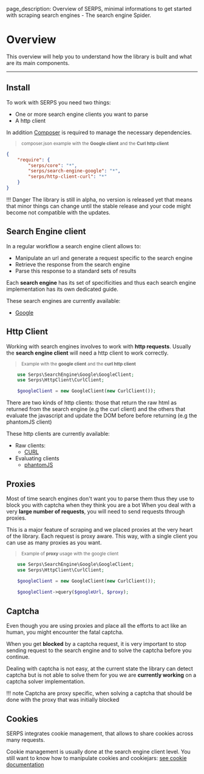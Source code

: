 page_description: Overview of SERPS, minimal informations to get started with scraping search engines - The search engine Spider.

Overview
========

This overview will help you to understand how the library is built and what are its main components.

---

Install
-------

To work with SERPS you need two things:

- One or more search engine clients you want to parse
- A http client


In addition [Composer](https://getcomposer.org/) is required to manage the necessary dependencies.

> <sub>composer.json example with the **Google client** and the **Curl http client**</sub>

```json
{
    "require": {
        "serps/core": "*",
        "serps/search-engine-google": "*",
        "serps/http-client-curl": "*"
    }
}
```

!!! Danger
    The library is still in alpha, no version is released yet that means that minor things can change until 
    the stable release and your code might become not compatible with the updates.

Search Engine client
--------------------
In a regular workflow a search engine client allows to:

- Manipulate an url and generate a request specific to the search engine
- Retrieve the response from the search engine
- Parse this response to a standard sets of results

Each **search engine** has its set of specificities and thus each search engine implementation has its own dedicated guide.

These search engines are currently available:

- [Google](search-engine/google.md)


Http Client
-----------

Working with search engines involves to work with **http requests**.
Usually the **search engine client** will need a http client to work correctly.

> <sub>Example with the **google client** and the **curl http client**</sub>

```php
    use Serps\SearchEngine\Google\GoogleClient;
    use Serps\HttpClient\CurlClient;

    $googleClient = new GoogleClient(new CurlClient());
```


There are two kinds of http clients: those that return the raw html as returned from the search engine (e.g the curl client)
and the others that evaluate the javascript and update the DOM before before returning (e.g the phantomJS client)

These http clients are currently available:

- Raw clients:
    - [CURL](http-client/curl.md)
- Evaluating clients
    - [phantomJS](http-client/phantomJS.md)


Proxies
-------

Most of time search engines don't want you to parse them thus 
they use to block you with captcha when they think you are a bot
When you deal with a very **large number of requests**, you will need to send requests
through proxies.

This is a major feature of scraping and we placed proxies at the very heart of the library. 
Each request is proxy aware. 
This way, with a single client you can use as many proxies as you want.


> <sub>Example of **proxy** usage with the google client</sub>

```php
    use Serps\SearchEngine\Google\GoogleClient;
    use Serps\HttpClient\CurlClient;

    $googleClient = new GoogleClient(new CurlClient());
    
    $googleClient->query($googleUrl, $proxy);
```

Captcha
-------

Even though you are using proxies and place all the efforts to act like an human, you might encounter the fatal captcha.

When you get **blocked** by a captcha request, it is very important to stop sending request to the search engine and to
solve the captcha before you continue. 

Dealing with captcha is not easy, at the current state the library can detect captcha but is not able to solve them
for you we are **currently working** on a captcha solver implementation.

!!! note
    Captcha are proxy specific, when solving a captcha that should be done with the proxy that was initially blocked

Cookies
-------

SERPS integrates cookie management, that allows to share cookies across many requests.

Cookie management is usually done at the search engine client level. You still want to know
how to manipulate cookies and cookiejars: 
[see cookie documentation](/cookies.md) 
